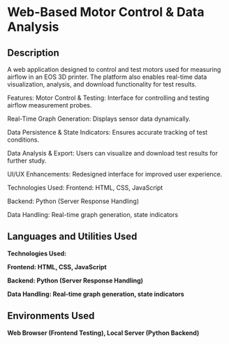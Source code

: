 <h1>Web-Based Motor Control & Data Analysis</h1>

<h2>Description</h2>
A web application designed to control and test motors used for measuring airflow in an EOS 3D printer. The platform also enables real-time data visualization, analysis, and download functionality for test results.

Features:
Motor Control & Testing: Interface for controlling and testing airflow measurement probes.

Real-Time Graph Generation: Displays sensor data dynamically.

Data Persistence & State Indicators: Ensures accurate tracking of test conditions.

Data Analysis & Export: Users can visualize and download test results for further study.

UI/UX Enhancements: Redesigned interface for improved user experience.

Technologies Used:
Frontend: HTML, CSS, JavaScript

Backend: Python (Server Response Handling)

Data Handling: Real-time graph generation, state indicators
<br />


<h2>Languages and Utilities Used</h2>

<b>Technologies Used:

Frontend: HTML, CSS, JavaScript

Backend: Python (Server Response Handling)

Data Handling: Real-time graph generation, state indicators</b>

<h2>Environments Used </h2>
<b>Web Browser (Frontend Testing), Local Server (Python Backend)</b> 
